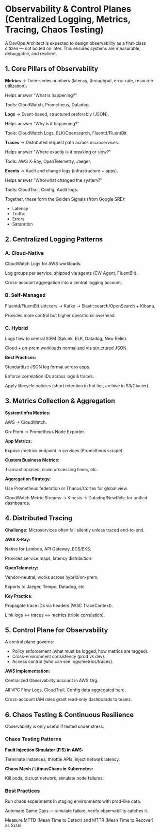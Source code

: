 # Observability & Control Planes (Centralized Logging, Metrics, Tracing, Chaos Testing)

A DevOps Architect is expected to design observability as a first-class citizen — not bolted on later. This ensures systems are measurable, debuggable, and resilient.

## 1. Core Pillars of Observability

**Metrics** → Time-series numbers (latency, throughput, error rate, resource utilization).

Helps answer "What is happening?"

Tools: CloudWatch, Prometheus, Datadog.

**Logs** → Event-based, structured preferably (JSON).

Helps answer "Why is it happening?"

Tools: CloudWatch Logs, ELK/Opensearch, Fluentd/FluentBit.

**Traces** → Distributed request path across microservices.

Helps answer "Where exactly is it breaking or slow?"

Tools: AWS X-Ray, OpenTelemetry, Jaeger.

**Events** → Audit and change logs (infrastructure + apps).

Helps answer "Who/what changed the system?"

Tools: CloudTrail, Config, Audit logs.

Together, these form the Golden Signals (from Google SRE):

- Latency
- Traffic
- Errors
- Saturation

## 2. Centralized Logging Patterns

### A. Cloud-Native

CloudWatch Logs for AWS workloads.

Log groups per service, shipped via agents (CW Agent, FluentBit).

Cross-account aggregation into a central logging account.

### B. Self-Managed

Fluentd/FluentBit sidecars → Kafka → Elasticsearch/OpenSearch + Kibana.

Provides more control but higher operational overhead.

### C. Hybrid

Logs flow to central SIEM (Splunk, ELK, Datadog, New Relic).

Cloud + on-prem workloads normalized via structured JSON.

**Best Practices:**

Standardize JSON log format across apps.

Enforce correlation IDs across logs & traces.

Apply lifecycle policies (short retention in hot tier, archive in S3/Glacier).

## 3. Metrics Collection & Aggregation

**System/Infra Metrics:**

AWS → CloudWatch.

On-Prem → Prometheus Node Exporter.

**App Metrics:**

Expose /metrics endpoint in services (Prometheus scrape).

**Custom Business Metrics:**

Transactions/sec, claim processing times, etc.

**Aggregation Strategy:**

Use Prometheus federation or Thanos/Cortex for global view.

CloudWatch Metric Streams → Kinesis → Datadog/NewRelic for unified dashboards.

## 4. Distributed Tracing

**Challenge:** Microservices often fail silently unless traced end-to-end.

**AWS X-Ray:**

Native for Lambda, API Gateway, ECS/EKS.

Provides service maps, latency distribution.

**OpenTelemetry:**

Vendor-neutral, works across hybrid/on-prem.

Exports to Jaeger, Tempo, Datadog, etc.

**Key Practice:**

Propagate trace IDs via headers (W3C TraceContext).

Link logs ↔ traces ↔ metrics (triple correlation).

## 5. Control Plane for Observability

A control plane governs:

- Policy enforcement (what must be logged, how metrics are tagged).
- Cross-environment consistency (prod vs dev).
- Access control (who can see logs/metrics/traces).

**AWS Implementation:**

Centralized Observability account in AWS Org.

All VPC Flow Logs, CloudTrail, Config data aggregated here.

Cross-account IAM roles grant read-only dashboards to teams.

## 6. Chaos Testing & Continuous Resilience

Observability is only useful if tested under stress.

### Chaos Testing Patterns

**Fault Injection Simulator (FIS) in AWS:**

Terminate instances, throttle APIs, inject network latency.

**Chaos Mesh / LitmusChaos in Kubernetes:**

Kill pods, disrupt network, simulate node failures.

### Best Practices

Run chaos experiments in staging environments with prod-like data.

Automate Game Days — simulate failure, verify observability catches it.

Measure MTTD (Mean Time to Detect) and MTTR (Mean Time to Recover) as SLOs.